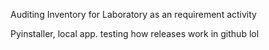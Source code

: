 Auditing Inventory for Laboratory as an requirement activity

Pyinstaller, local app. testing how releases work in github lol